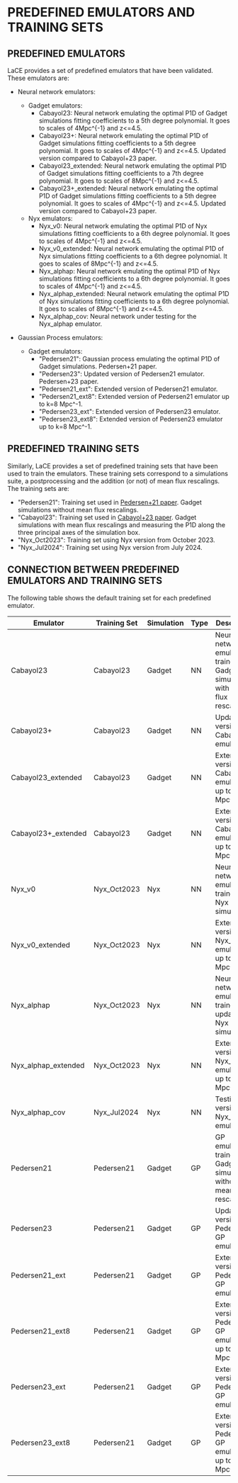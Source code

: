 # PREDEFINED EMULATORS AND TRAINING SETS

## PREDEFINED EMULATORS
LaCE provides a set of predefined emulators that have been validated. These emulators are:

- Neural network emulators:
    - Gadget emulators: 
        - Cabayol23: Neural network emulating the optimal P1D of Gadget simulations fitting coefficients to a 5th degree polynomial. It goes to scales of 4Mpc^{-1} and z<=4.5.
        - Cabayol23+: Neural network emulating the optimal P1D of Gadget simulations fitting coefficients to a 5th degree polynomial. It goes to scales of 4Mpc^{-1} and z<=4.5. Updated version compared to Cabayol+23 paper.
        - Cabayol23_extended: Neural network emulating the optimal P1D of Gadget simulations fitting coefficients to a 7th degree polynomial. It goes to scales of 8Mpc^{-1} and z<=4.5.
        - Cabayol23+_extended: Neural network emulating the optimal P1D of Gadget simulations fitting coefficients to a 5th degree polynomial. It goes to scales of 4Mpc^{-1} and z<=4.5. Updated version compared to Cabayol+23 paper.
    - Nyx emulators:
        - Nyx_v0: Neural network emulating the optimal P1D of Nyx simulations fitting coefficients to a 6th degree polynomial. It goes to scales of 4Mpc^{-1} and z<=4.5.
        - Nyx_v0_extended: Neural network emulating the optimal P1D of Nyx simulations fitting coefficients to a 6th degree polynomial. It goes to scales of 8Mpc^{-1} and z<=4.5.
        - Nyx_alphap: Neural network emulating the optimal P1D of Nyx simulations fitting coefficients to a 6th degree polynomial. It goes to scales of 4Mpc^{-1} and z<=4.5.
        - Nyx_alphap_extended: Neural network emulating the optimal P1D of Nyx simulations fitting coefficients to a 6th degree polynomial. It goes to scales of 8Mpc^{-1} and z<=4.5.
        - Nyx_alphap_cov: Neural network under testing for the Nyx_alphap emulator.
    
- Gaussian Process emulators:
    - Gadget emulators:
        - "Pedersen21": Gaussian process emulating the optimal P1D of Gadget simulations. Pedersen+21 paper.
        - "Pedersen23": Updated version of Pedersen21 emulator. Pedersen+23 paper.
        - "Pedersen21_ext": Extended version of Pedersen21 emulator.
        - "Pedersen21_ext8": Extended version of Pedersen21 emulator up to k=8 Mpc^-1.
        - "Pedersen23_ext": Extended version of Pedersen23 emulator.
        - "Pedersen23_ext8": Extended version of Pedersen23 emulator up to k=8 Mpc^-1.

## PREDEFINED TRAINING SETS

Similarly, LaCE provides a set of predefined training sets that have been used to train the emulators. These training sets correspond to a simulations suite, a postprocessing and the addition (or not) of mean flux rescalings. The training sets are:

- "Pedersen21": Training set used in [Pedersen+21 paper](https://arxiv.org/abs/2103.05195). Gadget simulations without mean flux rescalings.
- "Cabayol23": Training set used in [Cabayol+23 paper](https://arxiv.org/abs/2303.05195). Gadget simulations with mean flux rescalings and measuring the P1D along the three principal axes of the simulation box.
- "Nyx_Oct2023": Training set using Nyx version from October 2023.
- "Nyx_Jul2024": Training set using Nyx version from July 2024.

## CONNECTION BETWEEN PREDEFINED EMULATORS AND TRAINING SETS
The following table shows the default training set for each predefined emulator.

| Emulator | Training Set | Simulation | Type | Description |
|----------|--------------|------------|------|-------------|
| Cabayol23 | Cabayol23 | Gadget | NN | Neural network emulator trained on Gadget simulations with mean flux rescaling |
| Cabayol23+ | Cabayol23 | Gadget | NN | Updated version of Cabayol23 emulator |
| Cabayol23_extended | Cabayol23 | Gadget | NN | Extended version of Cabayol23 emulator (k up to 8 Mpc^-1) |
| Cabayol23+_extended | Cabayol23 | Gadget | NN | Extended version of Cabayol23+ emulator (k up to 8 Mpc^-1) |
| Nyx_v0 | Nyx_Oct2023 | Nyx | NN | Neural network emulator trained on Nyx simulations |
| Nyx_v0_extended | Nyx_Oct2023 | Nyx | NN | Extended version of Nyx_v0 emulator (k up to 8 Mpc^-1) |
| Nyx_alphap | Nyx_Oct2023 | Nyx | NN | Neural network emulator trained on updated Nyx simulations |
| Nyx_alphap_extended | Nyx_Oct2023 | Nyx | NN | Extended version of Nyx_alphap emulator (k up to 8 Mpc^-1) |
| Nyx_alphap_cov | Nyx_Jul2024 | Nyx | NN | Testing version of Nyx_alphap emulator |
| Pedersen21 | Pedersen21 | Gadget | GP | GP emulator trained on Gadget simulations without mean flux rescaling |
| Pedersen23 | Pedersen21 | Gadget | GP | Updated version of Pedersen21 GP emulator |
| Pedersen21_ext | Pedersen21 | Gadget | GP | Extended version of Pedersen21 GP emulator |
| Pedersen21_ext8 | Pedersen21 | Gadget | GP | Extended version of Pedersen21 GP emulator (k up to 8 Mpc^-1) |
| Pedersen23_ext | Pedersen21 | Gadget | GP | Extended version of Pedersen23 GP emulator |
| Pedersen23_ext8 | Pedersen21 | Gadget | GP | Extended version of Pedersen23 GP emulator (k up to 8 Mpc^-1) |
